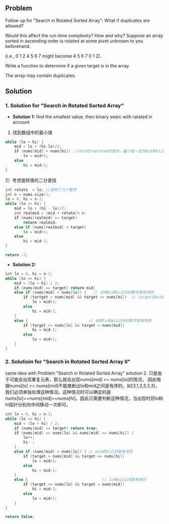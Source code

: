 ## Problem
Follow up for "Search in Rotated Sorted Array":
What if duplicates are allowed?

Would this affect the run-time complexity? How and why?
Suppose an array sorted in ascending order is rotated at some pivot unknown to you beforehand.

(i.e., 0 1 2 4 5 6 7 might become 4 5 6 7 0 1 2).

Write a function to determine if a given target is in the array.

The array may contain duplicates.

## Solution 
### 1. Solution for "Search in Rotated Sorted Array"
- **Solution 1:** find the smallest value, then binary searc with ratated in account
1) 找到数组中的最小值
```c++
while (lo < hi) {
    mid = lo + (hi-lo)/2;
    if (nums[mid] > nums[hi])  //mid在raotated的部分，最小值一定在mid和hi之间
        lo = mid+1;        
    else 
        hi = mid-1;
}
```

2）考虑旋转值的二分查找
```c++
int rotate  = lo; //旋转了几个数字
int n = nums.size();
lo = 0, hi = n-1;
while (lo <= hi) {
    mid = lo + (hi - lo)/2;
    int realmid = (mid + rotate)% n;
    if (nums[realmid] == target)
        return realmid;
    else if (nums[realmid] < target)
        lo = mid+1;
    else 
        hi = mid-1; 
}

return -1;
```

- **Solution 2:** 
```c++
int lo = 0, hi = n-1;
while (lo <= hi) {
    mid = (lo + hi) / 2;
    if (nums[mid] == target) return mid;
    else if (nums[mid] < nums[lo]) {   // 说明mi和hi之间的数字是有序的
        if (tartget > nums[mid] && target <= nums[hi])  // target在mid和hi之间
            lo = mid+1;
        else 
            hi = mid-1;
    }
    else {                           // 说明lo和mid之间的数字是有序的
        if (target >= nums[lo] && target < nums[mid])
            hi = mid-1;
        else 
            lo = mid+1;
    }
}
```

### 2. Solutioin for "Search in Rotated Sorted Array II"
same idea with Problem "Search in Rotated Sorted Array" solution 2.
只是由于可能会出现重复元素，那么就会出现nums[mid] == nums[lo]的情况，
因此根据nums[lo] <= nums[mid]不能推断出lo和mid之间是有序的，如[3,1,3,3,3,3]，
我们必须单独处理这种情况。这种情况时可以确定的是nums[lo]==nums[mid]==nums[hi]，因此只需要判断这种情况，当出现时将lo和hi指针分别向中间移动一次即可。

```c++
int lo = 0, hi = n-1;
while (lo <= hi) {
    mid = (lo + hi) / 2;
    if (nums[mid] == target) return true;
    if (nums[mid] == nums[lo] && nums[mid] == nums[hi]) {
        lo++;
        hi--;
    }
    else if (nums[mid] < nums[lo]) { // mid到hi之间是有序的
        if (target > nums[mid] && target <= nums[hi])
            lo = mid+1;
        else 
            hi = mid-1;
    }
    else {                                 // lo和mid之间是有序的
        if (target >= nums[lo] && target < nums[mid])
            hi = mid-1;
        else 
            lo = mid+1;
    }
}

return false;
```